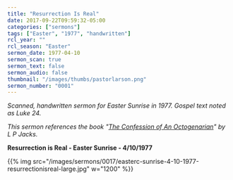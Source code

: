 ```yaml
---
title: "Resurrection Is Real"
date: 2017-09-22T09:59:32-05:00
categories: ["sermons"]
tags: ["Easter", "1977", "handwritten"]
rcl_year: ""
rcl_season: "Easter"
sermon_date: 1977-04-10
sermon_scan: true
sermon_text: false
sermon_audio: false
thumbnail: "/images/thumbs/pastorlarson.png"
sermon_number: "0001"
---
```

_Scanned, handwritten sermon for Easter Sunrise in 1977. Gospel text noted as Luke 24._

<!--more-->

_This sermon references the book "[The Confession of An Octogenarian](http://www.worldcat.org/title/confession-of-an-octogenarian/oclc/2494498)" by L P Jacks._

**Resurrection is Real - Easter Sunrise - 4/10/1977**

{{% img src="/images/sermons/0017/easterc-sunrise-4-10-1977-resurrectionisreal-large.jpg" w="1200" %}}

